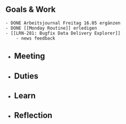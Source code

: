 ## Goals & Work
	- DONE Arbeitsjournal Freitag 16.05 ergänzen
	- DONE [[Monday Routine]] erledigen
	- [[LRN-281: Bugfix Data Delivery Explorer]]
		- news feedback
- ## Meeting
- ## Duties
- ## Learn
- ## Reflection